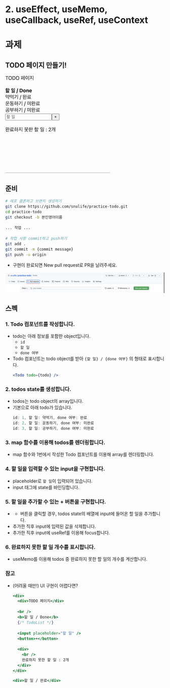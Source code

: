 # 2. useEffect, useMemo, useCallback, useRef, useContext

# 과제

## TODO 페이지 만들기!

![화면_기록_2022-12-16_오후_8_51_01_AdobeExpress.gif](assets/2-1.gif)

## 준비

```bash
# 레포 클론하고 브랜치 생성하기
git clone https://github.com/snulife/practice-todo.git
cd practice-todo
git checkout -b 본인영어이름

... 작업 ...

# 작업 사항 commit하고 push하기
git add .
git commit -m {commit message}
git push -u origin
```

- 구현이 완료되면 New pull request로 PR을 날려주세요.

![스크린샷 2022-12-16 오후 9.50.06.png](assets/2-2.png)

## 스펙

### 1. **Todo 컴포넌트를 작성합니다.**

- todo는 아래 정보를 포함한 object입니다.
  - `id`
  - `할 일`
  - `done 여부`
- Todo 컴포넌트는 todo object를 받아 `{할 일} / {done 여부}` 의 형태로 표시합니다.
  ```jsx
  <Todo todo={todo} />
  ```

### 2. todos state를 생성합니다.

- todos는 todo object의 array입니다.
- 기본으로 아래 todo가 있습니다.
  ```jsx
  id: 1, 할 일: 약먹기, done 여부: 완료
  id: 2, 할 일: 운동하기, done 여부: 미완료
  id: 3, 할 일: 공부하기, done 여부: 미완료
  ```

### 3. map 함수를 이용해 todos를 렌더링합니다.

- map 함수와 1번에서 작성한 Todo 컴포넌트를 이용해 array를 렌더링합니다.

### 4. 할 일을 입력할 수 있는 input을 구현합니다.

- placeholder로 `할 일`이 입력되어 있습니다.
- input 태그에 state를 바인딩합니다.

### 5. 할 일을 추가할 수 있는 + 버튼을 구현합니다.

- - 버튼을 클릭할 경우, todos state의 배열에 input에 들어온 할 일을 추가합니다.
- 추가한 직후 input에 입력된 값을 삭제합니다.
- 추가한 직후 input에 useRef를 이용해 focus합니다.

### 6. 완료하지 못한 할 일 개수를 표시합니다.

- useMemo를 이용해 todos 중 완료하지 못한 할 일의 개수를 계산합니다.

### 참고

- (어려울 때만!) UI 구현이 어렵다면?
  ```jsx
  <div>
    <div>TODO 페이지</div>

    <br />
    <b>할 일 / Done</b>
    {/* TodoList */}

    <input placeholder="할 일" />
    <button>+</button>

    <div>
      <br />
      완료하지 못한 할 일 : 2개
    </div>
  </div>
  ```
  ```jsx
  <div>할 일 / 완료</div>
  ```
